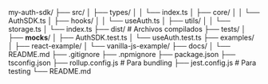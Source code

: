 my-auth-sdk/
├── src/
│   ├── types/
│   │   └── index.ts
│   ├── core/
│   │   └── AuthSDK.ts
│   ├── hooks/
│   │   └── useAuth.ts
│   ├── utils/
│   │   └── storage.ts
│   └── index.ts
├── dist/                    # Archivos compilados
├── tests/
│   ├── __mocks__/
│   ├── AuthSDK.test.ts
│   └── useAuth.test.ts
├── examples/
│   ├── react-example/
│   └── vanilla-js-example/
├── docs/
│   └── README.md
├── .gitignore
├── .npmignore
├── package.json
├── tsconfig.json
├── rollup.config.js         # Para bundling
├── jest.config.js           # Para testing
└── README.md